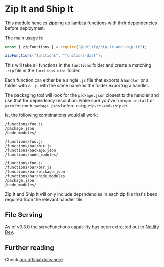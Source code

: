 # Zip It and Ship It

This module handles zipping up lambda functions with their dependencies before deployment.

The main usage is:

```js
const { zipFunctions } = require("@netlify/zip-it-and-ship-it");

zipFunctions("functions", "functions-dist");
```

This will take all functions in the `functions` folder and create a matching `.zip` file in the `functions-dist` folder.

Each function can either be a single `.js` file that exports a `handler` or a folder with a `.js` with the same name as the folder exporting a handler.

The packaging tool will look for the `package.json` closest to the handler and use that for dependency resolution. Make sure you've run `npm install` or `yarn` for each `package.json` before using `zip-it-and-ship-it`.

Ie, the following combinations would all work:

```console
/functions/foo.js
/package.json
/node_modules/
```

```console
/functions/foo.js
/functions/bar/bar.js
/functions/package.json
/functions/node_modules/
```

```console
/functions/foo.js
/functions/bar/bar.js
/functions/bar/package.json
/functions/bar/node_modules
/package.json
/node_modules/
```

Zip It and Ship It will only include dependencies in each zip file that's been required from the relevant handler file.

## File Serving

As of v0.3.0 the serveFunctions capability has been extracted out to [Netlify Dev](https://github.com/netlify/netlify-dev-plugin/).

## Further reading

Check [our official docs here](https://www.netlify.com/docs/cli/#unbundled-javascript-function-deploys).
